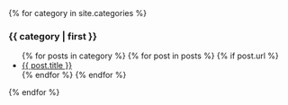 <div id="articles">
{% for category in site.categories %}
  <h3>{{ category | first }}</h3>
  <ul>
    {% for posts in category %}
      {% for post in posts %}
        {% if post.url %}
          <li><a href="{{ post.url }}">{{ post.title }}</a></li>
      {% endfor %}
    {% endfor %}
    </ul>
{% endfor %}
</div>
